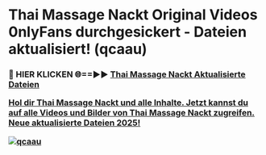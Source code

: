 # Thai Massage Nackt Original Videos 0nlyFans durchgesickert - Dateien aktualisiert! (qcaau)

<h3>🔴 HIER KLICKEN 🌐==►► <a href="https://tinyurl.com/h6vf6nb8" rel="nofollow">Thai Massage Nackt Aktualisierte Dateien

Hol dir Thai Massage Nackt und alle Inhalte. Jetzt kannst du auf alle Videos und Bilder von Thai Massage Nackt zugreifen. Neue aktualisierte Dateien 2025!

[![qcaau](https://i.imgur.com/sD4kR3V.gif)](https://tinyurl.com/h6vf6nb8)
